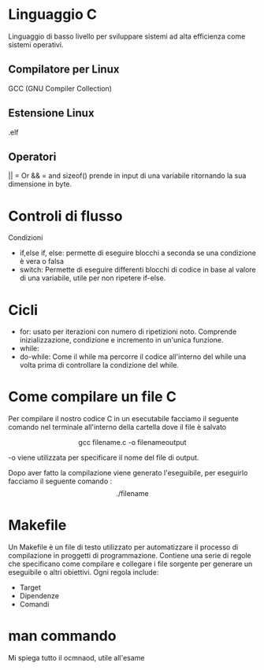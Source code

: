 # Linguaggio C

Linguaggio di basso livello per sviluppare sistemi ad alta efficienza come sistemi operativi.

## Compilatore per Linux

GCC (GNU Compiler Collection)

## Estensione Linux
.elf


## Operatori

|| = Or
&& = and
sizeof() prende in input di una variabile ritornando la sua dimensione in byte.


# Controli di flusso
Condizioni
- if,else if, else: permette di eseguire blocchi a seconda se una condizione è vera o falsa
- switch: Permette di eseguire differenti blocchi di codice in base al valore di una variabile, utile per non ripetere if-else.

# Cicli
- for: usato per iterazioni con numero di ripetizioni noto. Comprende inizializzazione, condizione e incremento in un'unica funzione.
- while:
- do-while: Come il while ma percorre il codice all'interno del while una volta prima di controllare la condizione del while.


# Come compilare un file C
Per compilare il nostro codice C in un esecutabile facciamo il seguente comando nel terminale all'interno della cartella dove il file è salvato

$$\text{gcc filename.c -o filenameoutput}$$

-o viene utilizzata per specificare il nome del file di output.

Dopo aver fatto la compilazione viene generato l'eseguibile, per eseguirlo facciamo il seguente comando : 
$$\text{./filename}$$


# Makefile

Un Makefile è un file di testo utilizzato per automatizzare il processo di compilazione in proggetti di programmazione. Contiene una serie di regole che specificano come compilare e collegare i file sorgente per generare un eseguibile o altri obiettivi. Ogni regola include:
- Target
- Dipendenze
- Comandi




# man commando

Mi spiega tutto il ocmnaod, utile all'esame
















